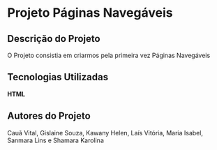 # Projeto Páginas Navegáveis
## Descrição do Projeto
O Projeto consistia em criarmos pela primeira vez Páginas Navegáveis
## Tecnologias Utilizadas
**HTML**
## Autores do Projeto
Cauã Vital, Gislaine Souza, Kawany Helen, Laís Vitória, Maria Isabel, Sanmara Lins e Shamara Karolina
